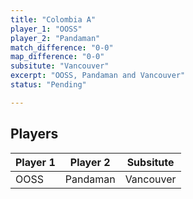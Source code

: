 ```yaml
---
title: "Colombia A"
player_1: "OOSS"
player_2: "Pandaman"
match_difference: "0-0"
map_difference: "0-0"
subsitute: "Vancouver"
excerpt: "OOSS, Pandaman and Vancouver"
status: "Pending"

---
```

## Players

| Player 1 | Player 2 | Subsitute |
| -- | -- | -- |
| OOSS | Pandaman | Vancouver |
